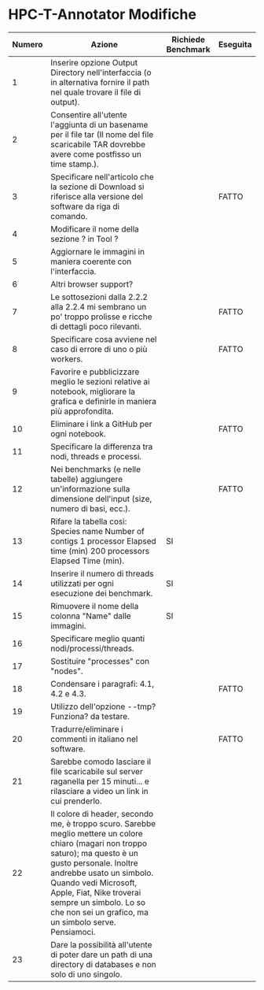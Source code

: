 # HPC-T-Annotator Modifiche

| Numero | Azione | Richiede Benchmark | Eseguita |
|--------|--------|-----------------|----------|
| 1 | Inserire opzione Output Directory nell'interfaccia (o in alternativa fornire il path nel quale trovare il file di output). | | |
| 2 | Consentire all'utente l'aggiunta di un basename per il file tar (Il nome del file scaricabile TAR dovrebbe avere come postfisso un time stamp.). | | |
| 3 | Specificare nell'articolo che la sezione di Download si riferisce alla versione del software da riga di comando. | | FATTO |
| 4 | Modificare il nome della sezione ? in Tool ? | | |
| 5 | Aggiornare le immagini in maniera coerente con l'interfaccia. | | |
| 6 | Altri browser support? | | |
| 7 | Le sottosezioni dalla 2.2.2 alla 2.2.4 mi sembrano un po' troppo prolisse e ricche di dettagli poco rilevanti. | | FATTO |
| 8 | Specificare cosa avviene nel caso di errore di uno o più workers. | | FATTO |
| 9 | Favorire e pubblicizzare meglio le sezioni relative ai notebook, migliorare la grafica e definirle in maniera più approfondita. | | |
| 10 | Eliminare i link a GitHub per ogni notebook. | | FATTO |
| 11 | Specificare la differenza tra nodi, threads e processi. | | |
| 12 | Nei benchmarks (e nelle tabelle) aggiungere un'informazione sulla dimensione dell'input (size, numero di basi, ecc.). | | FATTO |
| 13 | Rifare la tabella così: Species name Number of contigs 1 processor Elapsed time (min) 200 processors Elapsed Time (min). | SI | |
| 14 | Inserire il numero di threads utilizzati per ogni esecuzione dei benchmark. | SI | |
| 15 | Rimuovere il nome della colonna "Name" dalle immagini. | SI | |
| 16 | Specificare meglio quanti nodi/processi/threads. | | |
| 17 | Sostituire "processes" con "nodes". | | |
| 18 | Condensare i paragrafi: 4.1, 4.2 e 4.3. | | FATTO |
| 19 | Utilizzo dell'opzione --tmp? Funziona? da testare. | | |
| 20 | Tradurre/eliminare i commenti in italiano nel software. | | FATTO |
| 21 | Sarebbe comodo lasciare il file scaricabile sul server raganella per 15 minuti... e rilasciare a video un link in cui prenderlo. | | |
| 22 | Il colore di header, secondo me, è troppo scuro. Sarebbe meglio mettere un colore chiaro (magari non troppo saturo); ma questo è un gusto personale. Inoltre andrebbe usato un simbolo. Quando vedi Microsoft, Apple, Fiat, Nike troverai sempre un simbolo. Lo so che non sei un grafico, ma un simbolo serve. Pensiamoci. | | |
| 23 | Dare la possibilità all'utente di poter dare un path di una directory di databases e non solo di uno singolo. | | |
